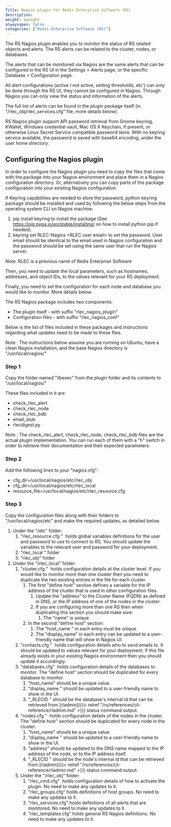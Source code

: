 ```yaml
---
Title: Nagios plugin for Redis Enterprise Software (RS)
description: 
weight: $weight
alwaysopen: false
categories: ["Redis Enterprise Software (RS)"]
---
```

The RS Nagios plugin enables you to monitor the status of RS related
objects and alerts. The RS alerts can be related to the cluster, nodes,
or databases.

The alerts that can be monitored via Nagios are the same alerts that can
be configured in the RS UI in the Settings ­\> Alerts page, or the
specific Database ­\> Configuration page.

All alert configurations (active / not active, setting thresholds, etc')
can only be done through the RS UI, they cannot be configured in Nagios.
Through Nagios you can only view the status and information of the
alerts.

The full list of alerts can be found in the plugin package itself (in
"/rlec_obj/rlec_services.cfg" file, more details below).

RS Nagios plugin support API password retrieval from Gnome keyring,
KWallet, Windows credential vault, Mac OS X Keychain, if present, or
otherwise Linux Secret Service compatible password store. With no
keyring service available, the password is saved with base64 encoding,
under the user home directory.

## Configuring the Nagios plugin

In order to configure the Nagios plugin you need to copy the files that
come with the package into your Nagios environment and place them in a
Nagios configuration directory. Or, alternatively you can copy parts of
the package configuration into your existing Nagios configuration.

If Keyring capabilities are needed to store the password, python keyring
package should be installed and used by following the below steps from
the operating system CLI on Nagios machine:

1. pip install keyring ­to install the package (See
    https://pip.pypa.io/en/stable/installing/ on how to install python
    pip if needed).
1. keyring set RLEC­-Nagios ­\<RLEC user email\> to set the password.
    User email should be identical to the email used in Nagios
    configuration and the password should be set using the same user
    that run the Nagios server.

Note: RLEC is a previous name of Redis Enterprise Software

Then, you need to update the local parameters, such as hostnames,
addresses, and object IDs, to the values relevant for your
RS deployment.

Finally, you need to set the configuration for each node and database
you would like to monitor. More details below.

The RS Nagios package includes two components:

- The plugin itself ­- with suffix "rlec_nagios_plugin"
- Configuration files - with suffix "rlec_nagios_conf"

Below is the list of files included in these packages and instructions
regarding what updates need to be made to these flies.

Note : The instructions below assume you are running on Ubuntu, have a
clean Nagios installation, and the base Nagios directory is
"/usr/local/nagios/"

### Step 1

Copy the folder named "libexec" from the plugin folder and its contents
to "/usr/local/nagios/"

These files included in it are:

- check_rlec_alert
- check_rlec_node
- check_rlec_bdb
- email_stub
- rlecdigest.py

Note : The check_rlec_alert, check_rlec_node, check_rlec_bdb files
are the actual plugin implementation. You can run each of them with a
"­h" switch in order to retrieve their documentation and their expected
parameters.

### Step 2

Add the following lines to your "nagios.cfg":

- cfg_dir=/usr/local/nagios/etc/rlec_obj
- cfg_dir=/usr/local/nagios/etc/rlec_local
- resource_file=/usr/local/nagios/etc/rlec_resource.cfg

### Step 3

Copy the configuration files along with their folders to
"/usr/local/nagios/etc" and make the required updates, as detailed
below.

1. Under the "/etc" folder:
    1. "rlec_resource.cfg " ­ holds global variables definitions for
        the user and password to use to connect to RS. You should update
        the variables to the relevant user and password for your
        deployment.
    1. "rlec_local " folder
    1. "rlec_obj" folder
1. Under the "/rlec_local" folder:
    1. "cluster.cfg " ­ holds configuration details at the cluster
        level. If you would like to monitor more than one cluster then
        you need to duplicate the two existing entries in the file for
        each cluster.
        1. The first "define host" section defines a variable for the
            IP address of the cluster that is used in other
            configuration files.
            1. Update the "address" to the Cluster Name (FQDN) as
                defined in DNS, or the IP address of one of the nodes in
                the cluster.
            1. If you are configuring more than one RS then when
                duplicating this section you should make sure:
                1. The "name" is unique.
        1. In the second "define host" section:
            1. The "host_name " in each entry must be unique.
            1. The "display_name" in each entry can be updated to a
                user-friendly name that will show in Nagios UI.
    1. "contacts.cfg " ­ holds configuration details who to send emails
        to. It should be updated to values relevant for your deployment.
        If this file already exists in your existing Nagios environment
        then you should update it accordingly.
    1. "databases.cfg" ­ holds configuration details of the databases
        to monitor. The "define host" section should be duplicated for
        every database to monitor.
        1. "host_name" should be a unique value.
        1. "display_name " should be updated to a user-friendly name
            to show in the UI.
        1. "_RLECID " should be the database's internal id that can
            be retrieved from
            [rladmin]({{< relref "/rs/references/cli-reference/rladmin.md" >}})
            status command output.
    1. "nodes.cfg " ­ holds configuration details of the nodes in the
        cluster. The "define host" section should be duplicated for
        every node in the cluster.
        1. "host_name" should be a unique value.
        1. "display_name " should be updated to a user-friendly name
            to show in the UI.
        1. "address" should be updated to the DNS name mapped to the
            IP address of the node, or to the IP address itself.
        1. "_RLECID " should be the node's internal id that can be
            retrieved
            from [rladmin]({{< relref "/rs/references/cli-reference/rladmin.md" >}})
            status command output.
    1. Under the "/rlec_obj" folder:
        1. "rlec_cmd.cfg" ­ holds configuration details of how to
            activate the plugin. No need to make any updates to it.
        1. "rlec_groups.cfg" holds definitions of host groups. No need
            to make any updates to it.
        1. "rlec_services.cfg" holds definitions of all alerts that
            are monitored. No need to make any updates to it.
        1. "rlec_templates.cfg" holds general RS Nagios definitions.
            No need to make any updates to it.
